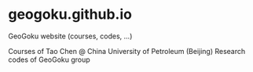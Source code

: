 # geogoku.github.io

GeoGoku website (courses, codes, ...)

Courses of Tao Chen @ China University of Petroleum (Beijing)
Research codes of GeoGoku group
